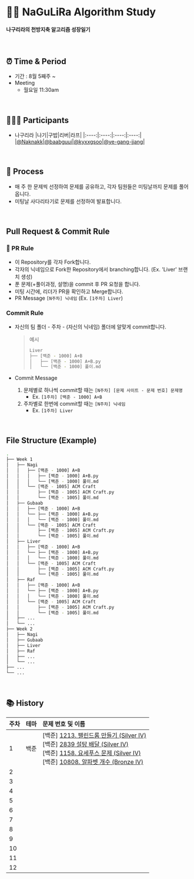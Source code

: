 # 👊🏻 NaGuLiRa Algorithm Study

#### 나구리라의 천방지축 알고리즘 성장일기

<br/>

## ⏰ Time & Period

- 기간 : 8월 5째주 ~
- Meeting
  - 월요일 11:30am

<br/>

## 🧑🏻‍💻 Participants

- 나구리라
|나기|구밥|리버|라프|
|:----:|:----:|:----:|:----:|
|<a href="https://github.com/Naknakk">@Naknakk</a>|<a href="https://github.com/baabguui">@baabguui</a>|<a href="https://github.com/kyxxgsoo">@kyxxgsoo</a>|<a href="https://github.com/ye-gang-jjang">@ye-gang-jjang</a>|

<br/>

## 📖 Process
- 매 주 한 문제씩 선정하여 문제를 공유하고, 각자 팀원들은 미팅날까지 문제를 풀어옵니다.
- 미팅날 사다리타기로 문제를 선정하여 발표합니다.

<br/>

## Pull Request & Commit Rule


### 📌 PR Rule

- 이 Repository를 각자 Fork합니다.
- 각자의 닉네임으로 Fork한 Repository에서 branching합니다. (Ex. 'Liver' 브랜치 생성)
- 푼 문제(+풀이과정, 설명)을 commit 후 PR 요청을 합니다.
- 미팅 시간에, 리더가 PR을 확인하고 Merge합니다.
- PR Message
  `[N주차] 닉네임` (Ex. `[1주차] Liver`)

### Commit Rule

- 자신의 팀 폴더 - 주차 - (자신의 닉네임) 폴더에 알맞게 commit합니다.

  > 예시
  >
  > ```bash
  > Liver
  > ├── [백준 - 1000] A+B
  > │   ├── [백준 - 1000] A+B.py
  > │   └── [백준 - 1000] 풀이.md
  > ```

- Commit Message
  1. 문제별로 하나씩 commit할 때는 `[N주차] [문제 사이트 - 문제 번호] 문제명`
     - Ex. `[1주차] [백준 - 1000] A+B`
  2. 주차별로 한번에 commit할 때는 `[N주차] 닉네임`
     - Ex. `[1주차] Liver`

<br />

## File Structure (Example)

```bash
.
├── Week 1
│   ├── Nagi
│   │   ├── [백준 - 1000] A+B
│   │   │   ├── [백준 - 1000] A+B.py
│   │   │   └── [백준 - 1000] 풀이.md
│   │   └── [백준 - 1005] ACM Craft
│   │       ├── [백준 - 1005] ACM Craft.py
│   │       └── [백준 - 1005] 풀이.md
│   ├── Gubaab
│   │   ├── [백준 - 1000] A+B
│   │   └── ├── [백준 - 1000] A+B.py
│   │   │   └── [백준 - 1000] 풀이.md
│   │   └── [백준 - 1005] ACM Craft
│   │       ├── [백준 - 1005] ACM Craft.py
│   │       └── [백준 - 1005] 풀이.md
│   ├── Liver
│   │   ├── [백준 - 1000] A+B
│   │   └── ├── [백준 - 1000] A+B.py
│   │   │   └── [백준 - 1000] 풀이.md
│   │   └── [백준 - 1005] ACM Craft
│   │       ├── [백준 - 1005] ACM Craft.py
│   │       └── [백준 - 1005] 풀이.md
│   ├── Raf
│   │   ├── [백준 - 1000] A+B
│   │   └── ├── [백준 - 1000] A+B.py
│   │   │   └── [백준 - 1000] 풀이.md
│   │   └── [백준 - 1005] ACM Craft
│   │       ├── [백준 - 1005] ACM Craft.py
│   │       └── [백준 - 1005] 풀이.md
│   ├── ...
│   └── ...
├── Week 2
│   ├── Nagi
│   ├── Gubaab
│   ├── Liver
│   ├── Raf
│   ├── ...
│   └── ...
├── ...
└── ...

```

<br/>


## 📚 History

| 주차 | 테마                                                     | 문제 번호 및 이름                                            |
| :--- | :------------------------------------------------------- | :----------------------------------------------------------- |
| 1    | 백준                                                      | [백준] [1213. 팰린드롬 만들기 (Silver IV)](https://www.acmicpc.net/problem/1213)<br/> [백준] [2839 설탕 배달 (Silver IV)](https://www.acmicpc.net/problem/2839)<br/> [백준] [1158. 요세푸스 문제 (Silver IV)](https://www.acmicpc.net/problem/1158)<br/> [백준] [10808. 알파벳 개수 (Bronze IV)](https://www.acmicpc.net/problem/10808)<br/> |
| 2    |                                                          |                                                              |
| 3    |                                                          |                                                              |
| 4    |                                                          |                                                              |
| 5    |                                                          |                                                              |
| 6    |                                                          |                                                              |
| 7    |                                                          |                                                              |
| 8    |                                                          |                                                              |
| 9    |                                                          |                                                              |
| 10   |                                                          |                                                              |
| 11   |                                                          |                                                              |
| 12   |                                                          |                                                              |

<br/>
